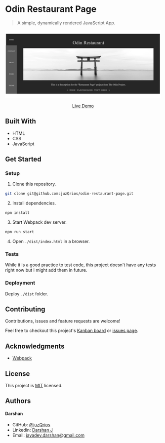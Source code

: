 # Odin Restaurant Page

> A simple, dynamically rendered JavaScript App.

[//]: # (Screenshot, Application concept art etc)
![Screenshot](./screenshot.png)

[//]: # (Live Demo link)
<p align="center">
  <a href="https://juzqrios.github.io/odin-restaurant-page">Live Demo</a>
</p>

## Built With

* HTML
* CSS
* JavaScript

## Get Started

### Setup

1. Clone this repository.

```bash
git clone git@github.com:juzQrios/odin-restaurant-page.git
```

2. Install dependencies.

```bash
npm install
```

3. Start Webpack dev server.

```bash
npm run start
```

4. Open `./dist/index.html` in a browser.

### Tests

While it is a good practice to test code, this project doesn't have any tests right now but I might add them in future.

### Deployment

Deploy `./dist` folder.

## Contributing

Contributions, issues and feature requests are welcome!

Feel free to checkout this project's [Kanban board](https://github.com/juzQrios/odin-restaurant-page/projects/1) or [issues page](https://github.com/juzQrios/odin-restaurant-page/issues).

## Acknowledgments

* [Webpack](https://webpack.js.org/)

## License

This project is [MIT](./LICENSE) licensed.

## Authors

#### Darshan

* GitHub: [@juzQrios](https://github.com/juzQrios)
* Linkedin: [Darshan J](https://www.linkedin.com/in/jayadevdarshan/)
* Email: <jayadev.darshan@gmail.com>
